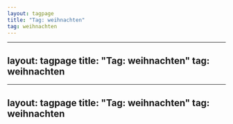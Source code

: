 ```yaml
---
layout: tagpage
title: "Tag: weihnachten"
tag: weihnachten
---
```

---
layout: tagpage
title: "Tag: weihnachten"
tag: weihnachten
---
---
layout: tagpage
title: "Tag: weihnachten"
tag: weihnachten
---
